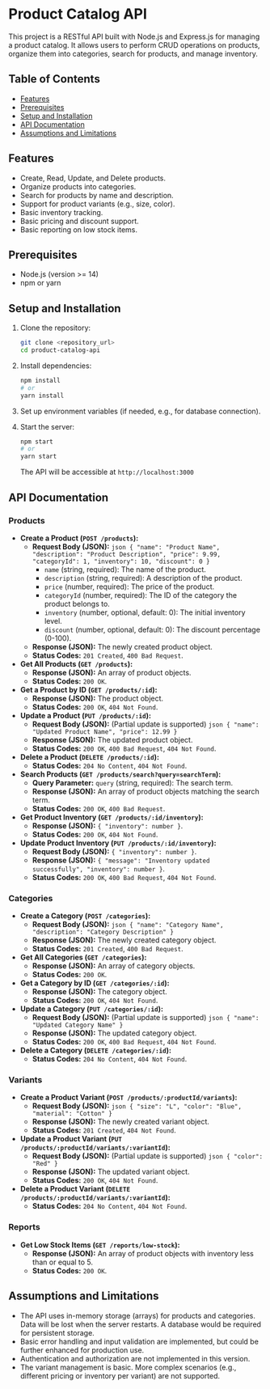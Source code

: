 # Product Catalog API

This project is a RESTful API built with Node.js and Express.js for managing a product catalog. It allows users to perform CRUD operations on products, organize them into categories, search for products, and manage inventory.

## Table of Contents

- [Features](#features)
- [Prerequisites](#prerequisites)
- [Setup and Installation](#setup-and-installation)
- [API Documentation](#api-documentation)
- [Assumptions and Limitations](#assumptions-and-limitations)

## Features

- Create, Read, Update, and Delete products.
- Organize products into categories.
- Search for products by name and description.
- Support for product variants (e.g., size, color).
- Basic inventory tracking.
- Basic pricing and discount support.
- Basic reporting on low stock items.

## Prerequisites

- Node.js (version >= 14)
- npm or yarn

## Setup and Installation

1. Clone the repository:

    ```bash
    git clone <repository_url>
    cd product-catalog-api
    ```

2. Install dependencies:

    ```bash
    npm install
    # or
    yarn install
    ```

3. Set up environment variables (if needed, e.g., for database connection).
4. Start the server:

    ```bash
    npm start
    # or
    yarn start
    ```

    The API will be accessible at `http://localhost:3000`

## API Documentation

### Products

- **Create a Product (`POST /products`):**
  - **Request Body (JSON):**
        ```json
        {
            "name": "Product Name",
            "description": "Product Description",
            "price": 9.99,
            "categoryId": 1,
            "inventory": 10,
            "discount": 0
        }
        ```
    - `name` (string, required): The name of the product.
    - `description` (string, required): A description of the product.
    - `price` (number, required): The price of the product.
    - `categoryId` (number, required): The ID of the category the product belongs to.
    - `inventory` (number, optional, default: 0): The initial inventory level.
    - `discount` (number, optional, default: 0): The discount percentage (0-100).
  - **Response (JSON):** The newly created product object.
  - **Status Codes:** `201 Created`, `400 Bad Request`.
- **Get All Products (`GET /products`):**
  - **Response (JSON):** An array of product objects.
  - **Status Codes:** `200 OK`.
- **Get a Product by ID (`GET /products/:id`):**
  - **Response (JSON):** The product object.
  - **Status Codes:** `200 OK`, `404 Not Found`.
- **Update a Product (`PUT /products/:id`):**
  - **Request Body (JSON):** (Partial update is supported)
        ```json
        {
            "name": "Updated Product Name",
            "price": 12.99
        }
        ```
  - **Response (JSON):** The updated product object.
  - **Status Codes:** `200 OK`, `400 Bad Request`, `404 Not Found`.
- **Delete a Product (`DELETE /products/:id`):**
  - **Status Codes:** `204 No Content`, `404 Not Found`.
- **Search Products (`GET /products/search?query=searchTerm`):**
  - **Query Parameter:** `query` (string, required): The search term.
  - **Response (JSON):** An array of product objects matching the search term.
  - **Status Codes:** `200 OK`, `400 Bad Request`.
- **Get Product Inventory (`GET /products/:id/inventory`):**
  - **Response (JSON):** `{ "inventory": number }`.
  - **Status Codes:** `200 OK`, `404 Not Found`.
- **Update Product Inventory (`PUT /products/:id/inventory`):**
  - **Request Body (JSON):** `{ "inventory": number }`.
  - **Response (JSON):** `{ "message": "Inventory updated successfully", "inventory": number }`.
  - **Status Codes:** `200 OK`, `400 Bad Request`, `404 Not Found`.

### Categories

- **Create a Category (`POST /categories`):**
  - **Request Body (JSON):**
        ```json
        {
            "name": "Category Name",
            "description": "Category Description"
        }
        ```
  - **Response (JSON):** The newly created category object.
  - **Status Codes:** `201 Created`, `400 Bad Request`.
- **Get All Categories (`GET /categories`):**
  - **Response (JSON):** An array of category objects.
  - **Status Codes:** `200 OK`.
- **Get a Category by ID (`GET /categories/:id`):**
  - **Response (JSON):** The category object.
  - **Status Codes:** `200 OK`, `404 Not Found`.
- **Update a Category (`PUT /categories/:id`):**
  - **Request Body (JSON):** (Partial update is supported)
        ```json
        {
            "name": "Updated Category Name"
        }
        ```
  - **Response (JSON):** The updated category object.
  - **Status Codes:** `200 OK`, `400 Bad Request`, `404 Not Found`.
- **Delete a Category (`DELETE /categories/:id`):**
  - **Status Codes:** `204 No Content`, `404 Not Found`.

### Variants

- **Create a Product Variant (`POST /products/:productId/variants`):**
  - **Request Body (JSON):**
        ```json
        {
            "size": "L",
            "color": "Blue",
            "material": "Cotton"
        }
        ```
  - **Response (JSON):** The newly created variant object.
  - **Status Codes:** `201 Created`, `404 Not Found`.
- **Update a Product Variant (`PUT /products/:productId/variants/:variantId`):**
  - **Request Body (JSON):** (Partial update is supported)
        ```json
        {
            "color": "Red"
        }
        ```
  - **Response (JSON):** The updated variant object.
  - **Status Codes:** `200 OK`, `404 Not Found`.
- **Delete a Product Variant (`DELETE /products/:productId/variants/:variantId`):**
  - **Status Codes:** `204 No Content`, `404 Not Found`.

### Reports

- **Get Low Stock Items (`GET /reports/low-stock`):**
  - **Response (JSON):** An array of product objects with inventory less than or equal to 5.
  - **Status Codes:** `200 OK`.

## Assumptions and Limitations

- The API uses in-memory storage (arrays) for products and categories. Data will be lost when the server restarts. A database would be required for persistent storage.
- Basic error handling and input validation are implemented, but could be further enhanced for production use.
- Authentication and authorization are not implemented in this version.
- The variant management is basic. More complex scenarios (e.g., different pricing or inventory per variant) are not supported.
